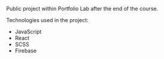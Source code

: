 Public project within Portfolio Lab after the end of the course.

Technologies used in the project:
- JavaScript
- React
- SCSS
- Firebase
